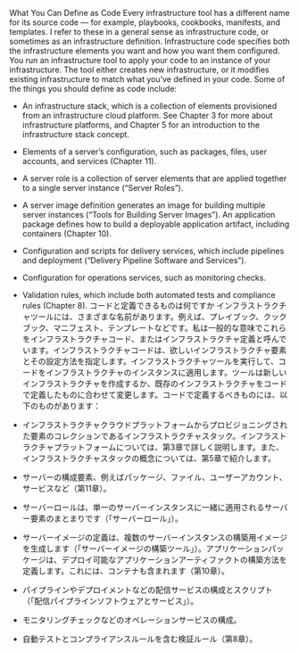 What You Can Define as Code Every infrastructure tool has a different name for its source code — for example, playbooks, cookbooks, manifests, and templates. I refer to these in a general sense as infrastructure code, or sometimes as an infrastructure definition. Infrastructure code specifies both the infrastructure elements you want and how you want them configured. You run an infrastructure tool to apply your code to an instance of your infrastructure. The tool either creates new infrastructure, or it modifies existing infrastructure to match what you’ve defined in your code. Some of the things you should define as code include:

- An infrastructure stack, which is a collection of elements provisioned from an infrastructure cloud platform. See Chapter 3 for more about infrastructure platforms, and Chapter 5 for an introduction to the infrastructure stack concept.
- Elements of a server’s configuration, such as packages, files, user accounts, and services (Chapter 11).
- A server role is a collection of server elements that are applied together to a single server instance (“Server Roles”).
- A server image definition generates an image for building multiple server instances (“Tools for Building Server Images”). An application package defines how to build a deployable application artifact, including containers (Chapter 10).
- Configuration and scripts for delivery services, which include pipelines and deployment (“Delivery Pipeline Software and Services”).
- Configuration for operations services, such as monitoring checks.
- Validation rules, which include both automated tests and compliance rules (Chapter 8).
コードと定義できるものは何ですか
インフラストラクチャツールには、さまざまな名前があります。例えば、プレイブック、クックブック、マニフェスト、テンプレートなどです。私は一般的な意味でこれらをインフラストラクチャコード、またはインフラストラクチャ定義と呼んでいます。インフラストラクチャコードは、欲しいインフラストラクチャ要素とその設定方法を指定します。インフラストラクチャツールを実行して、コードをインフラストラクチャのインスタンスに適用します。ツールは新しいインフラストラクチャを作成するか、既存のインフラストラクチャをコードで定義したものに合わせて変更します。コードで定義するべきものには、以下のものがあります：

- インフラストラクチャクラウドプラットフォームからプロビジョニングされた要素のコレクションであるインフラストラクチャスタック。インフラストラクチャプラットフォームについては、第3章で詳しく説明します。また、インフラストラクチャスタックの概念については、第5章で紹介します。
- サーバーの構成要素、例えばパッケージ、ファイル、ユーザーアカウント、サービスなど（第11章）。
- サーバーロールは、単一のサーバーインスタンスに一緒に適用されるサーバー要素のまとまりです（「サーバーロール」）。
- サーバーイメージの定義は、複数のサーバーインスタンスの構築用イメージを生成します（「サーバーイメージの構築ツール」）。アプリケーションパッケージは、デプロイ可能なアプリケーションアーティファクトの構築方法を定義します。これには、コンテナも含まれます（第10章）。
- パイプラインやデプロイメントなどの配信サービスの構成とスクリプト（「配信パイプラインソフトウェアとサービス」）。
- モニタリングチェックなどのオペレーションサービスの構成。
- 自動テストとコンプライアンスルールを含む検証ルール（第8章）。